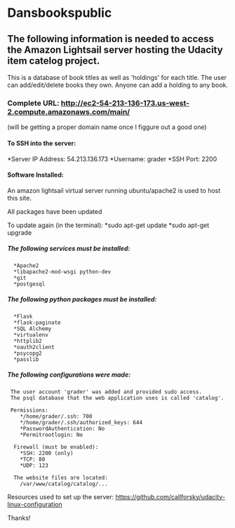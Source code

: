 # Dansbookspublic

## The following information is needed to access the Amazon Lightsail server hosting the Udacity item catelog project.

This is a database of book titles as well as 'holdings' for each title. The user can add/edit/delete books they own. Anyone can add a holding to any book. 

### Complete URL: http://ec2-54-213-136-173.us-west-2.compute.amazonaws.com/main/
(will be getting a proper domain name once I figgure out a good one)

#### To SSH into the server:
  *Server IP Address: 54.213.136.173
  *Username: grader
  *SSH Port: 2200

#### Software Installed:

  An amazon lightsail virtual server running ubuntu/apache2 is used to host this site.
  
  All packages have been updated
  
   To update again (in the terminal):
      *sudo apt-get update
      *sudo apt-get upgrade
 
  ##### The following services must be installed:
      *Apache2
      *libapache2-mod-wsgi python-dev
      *git
      *postgesql
 
  ##### The following python packages must be installed:
      *Flask
      *flask-paginate
      *SQL Alchemy
      *virtualenv
      *httplib2
      *oauth2client
      *psycopg2
      *passlib
      
  ##### The following configurations were made:
     The user account 'grader' was added and provided sudo access.
     The psql database that the web application uses is called 'catalog'.
  
     Permissions:
        */home/grader/.ssh: 700
        */home/grader/.ssh/authorized_keys: 644
        *PasswordAuthentication: No
        *Permitrootlogin: No
        
      Firewall (must be enabled):
        *SSH: 2200 (only)
        *TCP: 80
        *UDP: 123
      
      The website files are located:
        /var/www/catalog/catalog/...
         
      
Resources used to set up the server:
  https://github.com/callforsky/udacity-linux-configuration
  
  
  Thanks!
  

